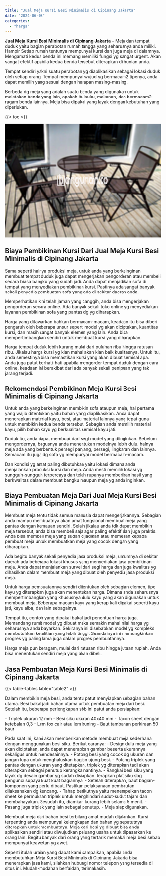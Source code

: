```yaml
---
title: "Jual Meja Kursi Besi Minimalis di Cipinang Jakarta"
date: "2024-06-08"
categories: 
  - "harga"
---
```


**Jual Meja Kursi Besi Minimalis di Cipinang Jakarta** – Meja dan tempat duduk yaitu bagian perabotan rumah tangga yang seharusnya anda miliki. Hampir Setiap rumah tentunya mempunyai kursi dan juga meja di dalamnya. Mengamati kedua benda ini memang memiliki fungsi yg sangat urgent. Akan sangat efektif apabila kedua benda tersebut diterapkan di hunian anda.

Tempat sendiri yakni suatu perabotan yg diaplikasikan sebagai lokasi duduk oleh setiap orang. Tempat mempunyai wujud yg bermacam2 tipenya, anda dapat memilih yang sesuai dengan harapan masing-masing.

Berbeda dg meja yang adalah suatu benda yang digunakan untuk meletakan benda yang lain, apakah itu buku, makanan, dan bermacam2 ragam benda lainnya. Meja bisa dipakai yang layak dengan kebutuhan yang diperlukan.

{{< toc >}}

![Jual Meja Kursi Besi Minimalis di Cipinang Jakarta](/images/jual-meja-besi-murah30.png)

## Biaya Pembikinan Kursi Dari Jual Meja Kursi Besi Minimalis di Cipinang Jakarta

Sama seperti halnya produksi meja, untuk anda yang berkeinginan membuat tempat duduk juga dapat mengerjakan pengorderan atau membeli secara biasa bangku yang sudah jadi. Anda dapat menjadikan sofa di tempat yang menyediakan pembikinan kursi. Pastinya ada sangat banyak sekali penyedia pembuatan sofa yang ada di sekitar daerah anda.

Memperhatikan kini telah jaman yang canggih, anda bisa mengerjakan pengorderan secara online. Ada banyak sekali toko online yg menyediakan layanan pembikinan sofa yang pantas dg yg diharapkan.

Harga yang ditawarkan bahkan bermacam-macam, keadaan itu bisa diberi pengaruh oleh beberapa unsur seperti model yg akan diciptakan, kuantitas kursi, dan masih sangat banyak elemen yang lain. Anda bisa mempertimbangkan sendiri untuk membuat kursi yang diharapkan.

Harga tempat duduk lebih kurang mulai dari puluhan ribu hingga ratusan ribu. Jikalau harga kursi yg kian mahal akan kian baik kualitasnya. Untuk itu, anda semestinya bisa memastikan kursi yang akan dibuat semisal apa. Anda juga patut berhati-hati apabila mengorder tempat duduk dengan cara online, keadaan ini berakibat dari ada banyak sekali penipuan yang tak jarang terjadi.

## Rekomendasi Pembikinan Meja Kursi Besi Minimalis di Cipinang Jakarta

Untuk anda yang berkeinginan membikin sofa ataupun meja, hal pertama yang wajib ditentukan yaitu bahan yang diaplikasikan. Anda dapat menerapkan material kayu, besi, atau material lainnya yang tepat guna untuk membikin kedua benda tersebut. Sebagian anda memilih material kayu, pilih bahan kayu yg berkualitas semisal kayu jati.

Duduk itu, anda dapat membuat dari segi model yang diinginkan. Sebelum mengordernya, bagusnya anda menentukan modelnya lebih dulu. halnya meja ada yang berbentuk persegi panjang, persegi, lingkaran dan lainnya. Semacam itu juga dg sofa yg mempunyai model bermacam-macam.

Dan kondisi yg amat paling dibutuhkan yaitu lokasi dimana anda menjalankan produksi kursi dan meja. Anda mesti memilih lokasi yg sungguh-sungguh terpercaya dan telah rupanya memberikan hasil yang berkwalitas dalam membuat bangku maupun meja yg anda inginkan.

## Biaya Pembuatan Meja Dari Jual Meja Kursi Besi Minimalis di Cipinang Jakarta

Membuat meja tentu tidak semua manusia dapat mengerjakannya. Sebagian anda mampu membuatnya akan amat fungsional membuat meja yang pantas dengan kemauan sendiri. Selain jikalau anda tdk dapat membikin meja tersebut, anda bisa membeli saja agar paling efektif dan juga praktis. Anda bisa membeli meja yang sudah dijadikan atau memesan kepada pembuat meja untuk membuatkan meja yang cocok dengan yang diharapkan.

Ada begitu banyak sekali penyedia jasa produksi meja, umumnya di sekitar daerah ada beberapa lokasi khusus yang menyediakan jasa pembikinan meja. Anda dapat menjalankan survei dari segi harga dan juga kwalitas yg dihasilkan dalam membuat meja yang dibuat oleh penyedia jasa produksi meja.

Untuk harga pembuatannya sendiri ditentukan oleh sebagian elemen, tipe kayu yg diterapkan juga akan menentukan harga. Dimana anda seharusnya mempertimbangkan yang khususnya dulu kayu yang akan digunakan untuk membuat meja, Beberapa macam kayu yang kerap kali dipakai seperti kayu jati, kayu alba, dan lain sebagainya.

Tempat itu, contoh yang dipakai bakal jadi penentuan harga juga. Memandang rumit model yg dibuat maka semakin mahal nilai harga yg seharusnya anda bayarkan. Sekiranya ini disebabkan model yg kompleks membutuhkan ketelitian yang lebih tinggi. Seandainya ini memungkinkan progres yg paling lama juga dalam progres pembuatannya.

Harga meja pun beragam, mulai dari ratusan ribu hingga jutaan rupiah. Anda bisa menentukan sendiri meja yang akan dibeli.

## Jasa Pembuatan Meja Kursi Besi Minimalis di Cipinang Jakarta

{{< table-tables table="table2" >}}

Dalam membikin meja besi, anda tentu patut menyiapkan sebagian bahan utama. Besi bakal jadi bahan utama untuk pembuatan meja dari besi. Setelah itu, beberapa perlengkapan sbb ini patut anda persiapkan:

\- Triplek ukuran 12 mm - Besi siku ukuran 40x40 mm - Tacon sheet dengan ketebalan 0,3 - Lem fox cair atau lem kuning - Baut tambahan perkiraan 50 baut

Pada saat ini, kami akan memberikan metode membuat meja sederhana dengan menggunakan besi siku. Berikut caranya: - Design dulu meja yang akan diciptakan, anda dapat menerapkan gambar beserta ukurannya sekaligus untuk mendesainnya. - Potong besi yang cocok dg ukuran dan jangan lupa untuk menghaluskan bagian ujung besi. - Potong triplek yang pantas dengan ukuran yang ditetapkan, triplek yg diterapkan tadi akan diterapkan sebagai penutup kerangka nantinya. - Rangkai besi siku yang layak dg desain gambar yg sudah disiapkan. terapkan plat siku sbg pengunci supaya kuat kuat bagiannya. - Setelah diterapkan, baut bagian-komponen yang perlu dibaut. Pastikan pelaksanaan pembautan dilaksanakan dg kencang. - Tahap berikutnya yaitu menempelkan tacon sheet ke permukaan triplek untuk menghindari sudut-sudut tajam dan membahayakan. Sesudah itu, diamkan kurang lebih selama 5 menit. - Pasang juga triplek yang lain sebagai penutup. - Meja siap digunakan.

Membuat meja dari bahan besi terbilang amat mudah dijalankan. Kursi terpenting anda mempunyai kelengkapan dan bahan yg sepatutnya diterapkan untuk membuatnya. Meja dari besi yg dibuat bisa anda aplikasikan sendiri atau diwujudkan peluang usaha untuk dipasarkan ke orang lain. Begitu banyak dari orang yang tertarik memakai meja besi sebab mempunyai keawetan yg awet.

Seperti itulah uraian yang dapat kami sampaikan, apabila anda membutuhkan Meja Kursi Besi Minimalis di Cipinang Jakarta bisa menerapkan jasa kami, silahkan hubungi nomor telepon yang tersedia di situs ini. Mudah-mudahan berfaidah, terimakasih.
